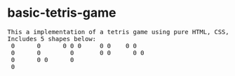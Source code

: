 # basic-tetris-game
<pre>
This a implementation of a tetris game using pure HTML, CSS, JS.
Includes 5 shapes below:
 0      0      0 0 0     0 0    0 0
 0      0        0       0 0      0 0
 0      0 0      0              
 0
</pre>
